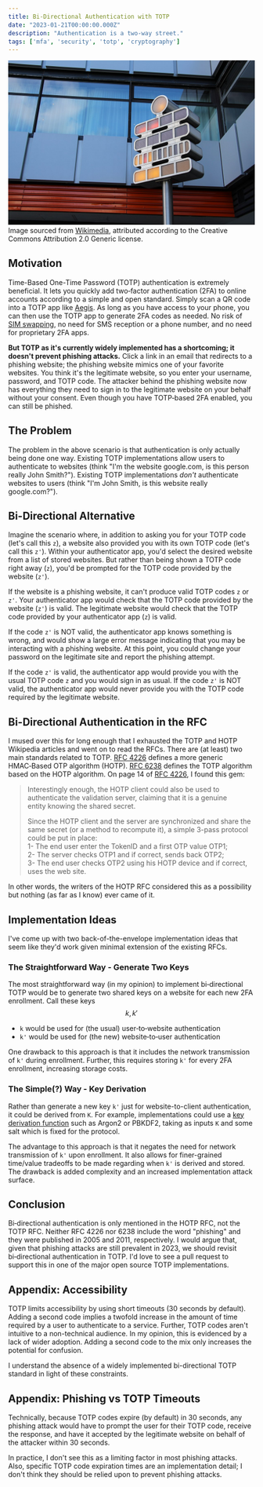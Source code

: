 ```yaml
---
title: Bi-Directional Authentication with TOTP
date: "2023-01-21T00:00:00.000Z"
description: "Authentication is a two-way street."
tags: ['mfa', 'security', 'totp', 'cryptography']
---
```


![Mengenlehreuhr](berlin-clock.jpg "Mengenlehreuhr, Berlin")
Image sourced from [Wikimedia](https://commons.wikimedia.org/wiki/File:Berlin_-_Mengenlehreuhr_am_Europa-Center.jpg),
attributed according to the Creative Commons Attribution 2.0 Generic license.

## Motivation
Time-Based One-Time Password (TOTP) authentication is extremely beneficial.
It lets you quickly add two&#8209;factor authentication (2FA) to online accounts according
to a simple and open standard. Simply scan a QR code into a TOTP app like [Aegis](https://github.com/beemdevelopment/Aegis).
As long as you have access to your phone, you can then use the TOTP app to generate 2FA codes as needed.
No risk of [SIM swapping](https://en.wikipedia.org/wiki/SIM_swap_scam), no need for SMS reception or a phone number, and no need for proprietary 2FA apps.

**But TOTP as it's currently widely implemented has a shortcoming; it doesn't prevent phishing attacks.**
Click a link in an email that redirects to a phishing website; the phishing website mimics one of your favorite websites.
You think it's the legitimate website, so you enter your username, password, and TOTP code.
The attacker behind the phishing website now has everything they need to sign in to the legitimate website on your behalf without your consent.
Even though you have TOTP&#8209;based 2FA enabled, you can still be phished.

## The Problem  
The problem in the above scenario is that authentication is only actually being done one way.
Existing TOTP implementations allow users to authenticate to websites (think "I'm the website google.com, is this person really John Smith?").
Existing TOTP implementations *don't* authenticate websites to users (think "I'm John Smith, is this website really google.com?").

## Bi-Directional Alternative
Imagine the scenario where, in addition to asking you for your TOTP code (let's call this `z`), a website also provided you with its own TOTP code (let's call this `z'`).
Within your authenticator app, you'd select the desired website from a list of stored websites.
But rather than being shown a TOTP code right away (`z`), you'd be prompted for the TOTP code provided by the website (`z'`).

If the website is a phishing website, it can't produce valid TOTP codes `z` or `z'`.
Your authenticator app would check that the TOTP code provided by the website (`z'`) is valid.
The legitimate website would check that the TOTP code provided by your authenticator app (`z`) is valid.

If the code `z'` is NOT valid, the authenticator app knows something is wrong, and would show a large error message indicating that you may be interacting with a phishing website.
At this point, you could change your password on the legitimate site and report the phishing attempt.

If the code `z'` is valid, the authenticator app would provide you with the usual TOTP code `z` and you would sign in as usual.
If the code `z'` is NOT valid, the authenticator app would never provide you with the TOTP code required by the legitimate website.

## Bi-Directional Authentication in the RFC
I mused over this for long enough that I exhausted the TOTP and HOTP Wikipedia articles and went on to read the RFCs.
There are (at least) two main standards related to TOTP.
[RFC 4226](https://datatracker.ietf.org/doc/html/rfc4226) defines a more generic HMAC&#8209;Based OTP algorithm (HOTP).
[RFC 6238](https://datatracker.ietf.org/doc/html/rfc6238) defines the TOTP algorithm based on the HOTP algorithm.
On page 14 of [RFC 4226](https://datatracker.ietf.org/doc/html/rfc4226), I found this gem:

>Interestingly enough, the HOTP client could also be used to  
>authenticate the validation server, claiming that it is a genuine  
>entity knowing the shared secret.
>
>Since the HOTP client and the server are synchronized and share the  
> same secret (or a method to recompute it), a simple 3-pass protocol  
> could be put in place:  
> 1- The end user enter the TokenID and a first OTP value OTP1;  
> 2- The server checks OTP1 and if correct, sends back OTP2;  
> 3- The end user checks OTP2 using his HOTP device and if correct,  
>    uses the web site.

In other words, the writers of the HOTP RFC considered this as a possibility but nothing (as far as I know) ever came of it.

## Implementation Ideas
I've come up with two back-of-the-envelope implementation ideas that seem like they'd work given minimal extension of the existing RFCs.

### The Straightforward Way - Generate Two Keys
The most straightforward way (in my opinion) to implement bi&#8209;directional TOTP would be to generate two shared keys on a website for each new 2FA enrollment.
Call these keys $$k, k'$$
- `k` would be used for (the usual) user&#8209;to&#8209;website authentication
- `k'` would be used for (the new) website&#8209;to&#8209;user authentication

One drawback to this approach is that it includes the network transmission of `k'` during enrollment.
Further, this requires storing `k'` for every 2FA enrollment, increasing storage costs.

### The Simple(?) Way - Key Derivation
Rather than generate a new key `k'` just for website-to-client authentication, it could be derived from `K`.
For example, implementations could use a [key derivation function](https://en.wikipedia.org/wiki/Key_derivation_function)
such as Argon2 or PBKDF2, taking as inputs `K` and some salt which is fixed for the protocol.

The advantage to this approach is that it negates the need for network transmission of `k'` upon enrollment.
It also allows for finer-grained time/value tradeoffs to be made regarding when `k'` is derived and stored.
The drawback is added complexity and an increased implementation attack surface.

## Conclusion
Bi&#8209;directional authentication is only mentioned in the HOTP RFC, not the TOTP RFC.
Neither RFC 4226 nor 6238 include the word "phishing" and they were published in 2005 and 2011, respectively.
I would argue that, given that phishing attacks are still prevalent in 2023, we should revisit bi&#8209;directional authentication in TOTP.
I'd love to see a pull request to support this in one of the major open source TOTP implementations.

## Appendix: Accessibility
TOTP limits accessibility by using short timeouts (30 seconds by default).
Adding a second code implies a twofold increase in the amount of time required by a user to authenticate to a service.
Further, TOTP codes aren't intuitive to a non-technical audience. In my opinion, this is evidenced by a lack of wider adoption. Adding a second code to the mix only increases the potential for confusion.

I understand the absence of a widely implemented bi-directional TOTP standard in light of these constraints.


## Appendix: Phishing vs TOTP Timeouts
Technically, because TOTP codes expire (by default) in 30 seconds,
any phishing attack would have to prompt the user for their TOTP code, receive the response, and have it accepted by the legitimate website
on behalf of the attacker within 30 seconds.

In practice, I don't see this as a limiting factor in most phishing attacks.
Also, specific TOTP code expiration times are an implementation detail;
I don't think they should be relied upon to prevent phishing attacks.
